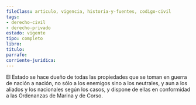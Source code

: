 ```yaml
---
fileClass: articulo, vigencia, historia-y-fuentes, codigo-civil
tags:
- derecho-civil
- derecho-privado
estado: vigente
tipo: completo
libro:
titulo:
parrafo:
corriente-juridica:
---
```

El Estado se hace dueño de todas las propiedades que se toman en guerra de nación a nación, no sólo a los enemigos sino a los neutrales, y aun a los aliados y los nacionales según los casos, y dispone de ellas en conformidad a las Ordenanzas de Marina y de Corso.